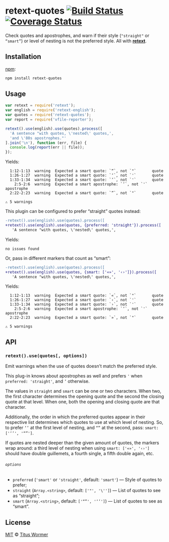 # retext-quotes [![Build Status][travis-badge]][travis] [![Coverage Status][codecov-badge]][codecov]

Check quotes and apostrophes, and warn if their style (`"straight"` or
`“smart”`) or level of nesting is not the preferred style.  All with
[**retext**][retext].

## Installation

[npm][npm-install]:

```bash
npm install retext-quotes
```

## Usage

```javascript
var retext = require('retext');
var english = require('retext-english');
var quotes = require('retext-quotes');
var report = require('vfile-reporter');

retext().use(english).use(quotes).process([
  'A sentence "with quotes, \'nested\' quotes,',
  'and \'80s apostrophes."'
].join('\n'), function (err, file) {
  console.log(report(err || file));
});
```

Yields:

```text
  1:12-1:13  warning  Expected a smart quote: `“`, not `"`       quote
  1:26-1:27  warning  Expected a smart quote: `‘`, not `'`       quote
  1:33-1:34  warning  Expected a smart quote: `’`, not `'`       quote
    2:5-2:6  warning  Expected a smart apostrophe: `’`, not `'`  apostrophe
  2:22-2:23  warning  Expected a smart quote: `”`, not `"`       quote

⚠ 5 warnings
```

This plugin can be configured to prefer “straight” quotes instead:

```diff
-retext().use(english).use(quotes).process([
+retext().use(english).use(quotes, {preferred: 'straight'}).process([
   'A sentence "with quotes, \'nested\' quotes,',
```

Yields:

```text
no issues found
```

Or, pass in different markers that count as “smart”:

```diff
-retext().use(english).use(quotes).process([
+retext().use(english).use(quotes, {smart: ['«»', '‹›']}).process([
   'A sentence "with quotes, \'nested\' quotes,',
```

Yields:

```text
  1:12-1:13  warning  Expected a smart quote: `«`, not `"`       quote
  1:26-1:27  warning  Expected a smart quote: `‹`, not `'`       quote
  1:33-1:34  warning  Expected a smart quote: `›`, not `'`       quote
    2:5-2:6  warning  Expected a smart apostrophe: `’`, not `'`  apostrophe
  2:22-2:23  warning  Expected a smart quote: `»`, not `"`       quote

⚠ 5 warnings
```

## API

### `retext().use(quotes[, options])`

Emit warnings when the use of quotes doesn’t match the preferred style.

This plug-in knows about apostrophes as well and prefers `'` when
`preferred: 'straight'`, and `’` otherwise.

The values in `straight` and `smart` can be one or two characters.
When two, the first character determines the opening quote and the
second the closing quote at that level.  When one, both the opening
and closing quote are that character.

Additionally, the order in which the preferred quotes appear in their
respective list determines which quotes to use at which level of nesting.
So, to prefer `‘’` at the first level of nesting, and `“”` at the second,
pass: `smart: ['‘’', '“”']`.

If quotes are nested deeper than the given amount of quotes, the markers
wrap around: a third level of nesting when using `smart: ['«»', '‹›']`
should have double guillemets, a fourth single, a fifth double again, etc.

###### `options`

*   `preferred` (`'smart'` or `'straight'`, default: `'smart'`)
    — Style of quotes to prefer;
*   `straight` (`Array.<string>`, default: `['"', '\'']`)
    — List of quotes to see as “straight”;
*   `smart` (`Array.<string>`, default: `['“”', '‘’']`)
    — List of quotes to see as “smart”.

## License

[MIT][license] © [Titus Wormer][author]

<!-- Definitions -->

[travis-badge]: https://img.shields.io/travis/wooorm/retext-quotes.svg

[travis]: https://travis-ci.org/wooorm/retext-quotes

[codecov-badge]: https://img.shields.io/codecov/c/github/wooorm/retext-quotes.svg

[codecov]: https://codecov.io/github/wooorm/retext-quotes

[npm-install]: https://docs.npmjs.com/cli/install

[license]: LICENSE

[author]: http://wooorm.com

[retext]: https://github.com/wooorm/retext-quotes
